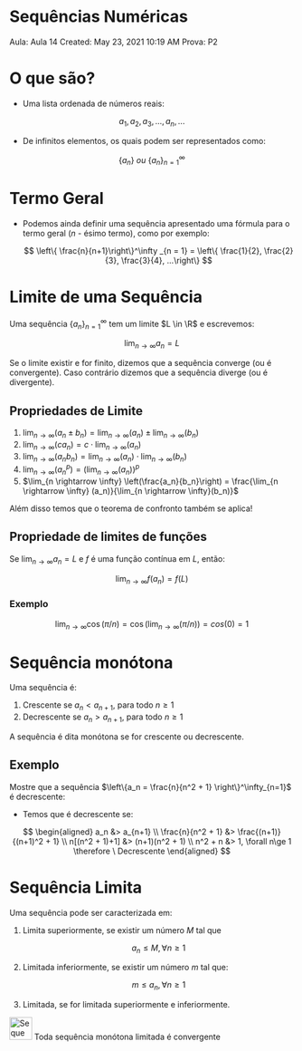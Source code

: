 # Sequências Numéricas

Aula: Aula 14
Created: May 23, 2021 10:19 AM
Prova: P2

# O que são?

- Uma lista ordenada de números reais:

$$
a_1, a_2, a_3, ...,a_n,...
$$

- De infinitos elementos, os quais podem ser representados como:

$$
\{a_n\} \ ou\ \{a_n\}_{n=1}^{\infty}
$$

# Termo Geral

- Podemos ainda definir uma sequência apresentado uma fórmula para o termo geral ($n$ - ésimo termo), como por exemplo:
    
    $$
    \left\{ \frac{n}{n+1}\right\}^\infty _{n = 1} = \left\{ \frac{1}{2}, \frac{2}{3}, \frac{3}{4}, ...\right\}
    $$
    

# Limite de uma Sequência

Uma sequência $\{a_n\}_{n=1}^{\infty}$ tem um limite $L \in \R$ e escrevemos: 

$$
\lim_{n\rightarrow \infty} a_n = L
$$

Se o limite existir e for finito, dizemos que a sequência converge (ou é convergente). Caso contrário dizemos que a sequência diverge (ou é divergente).

## Propriedades de Limite

1. $\lim_{n \rightarrow \infty}(a_n \pm b_n) = \lim_{n \rightarrow \infty}(a_n) \pm \lim_{n \rightarrow \infty}(b_n)$
2. $\lim_{n \rightarrow \infty}(ca_n) = c \cdot \lim_{n \rightarrow \infty}(a_n)$
3. $\lim_{n \rightarrow \infty} (a_nb_n) = \lim_{n \rightarrow \infty}(a_n) \cdot \lim_{n \rightarrow \infty}(b_n)$
4. $\lim_{n \rightarrow \infty}(a_n^p) = (\lim_{n \rightarrow \infty}(a_n))^p$
5. $\lim_{n \rightarrow \infty} \left(\frac{a_n}{b_n}\right) = \frac{\lim_{n \rightarrow \infty} (a_n)}{\lim_{n \rightarrow \infty}(b_n)}$

Além disso temos que o teorema de confronto também se aplica!

## Propriedade de limites de funções

Se $\lim _{n\rightarrow \infty} a_n = L$ e $f$ é uma função contínua em $L$, então: 

$$
\lim_{n \rightarrow \infty} f(a_n) = f(L)
$$

### Exemplo

$$
\lim _{n\rightarrow \infty} \cos(\pi/n)=\cos\left(\lim _{n\rightarrow \infty}(\pi/n) \right) = cos (0) = 1
$$

# Sequência monótona

Uma sequência é:

1. Crescente se $a_n < a_{n+1}$, para todo $n \ge 1$
2. Decrescente se $a_n > a_{n+1}$, para todo $n \ge 1$

A sequência é dita monótona se for crescente ou decrescente.

## Exemplo

Mostre que a sequência $\left\{a_n = \frac{n}{n^2 + 1} \right\}^\infty_{n=1}$ é decrescente:

- Temos que é decrescente se:

$$
\begin{aligned}
a_n &> a_{n+1} \\ 
\frac{n}{n^2 + 1} &> \frac{(n+1)}{(n+1)^2 + 1} \\ 
n[(n^2 + 1)+1] &> (n+1)(n^2 + 1) \\ 
n^2 + n &> 1, \forall n\ge 1 \therefore \ Decrescente
\end{aligned}
$$

# Sequência Limita

Uma sequência pode ser caracterizada em:

1. Limita superiormente, se existir um número $M$ tal que
    
    $$
    a_n \le M, \forall n\ge 1
    $$
    
2. Limitada inferiormente, se existir um número $m$ tal que:
    
    $$
    m \le a_n, \forall n\ge 1
    $$
    
3. Limitada, se for limitada superiormente e inferiormente.

<aside>
<img src="Seque%CC%82ncias%20Nume%CC%81ricas%205108e8d066774a9fba5a6821d828836c/mugi.gif" alt="Seque%CC%82ncias%20Nume%CC%81ricas%205108e8d066774a9fba5a6821d828836c/mugi.gif" width="40px" /> Toda sequência monótona limitada é convergente

</aside>